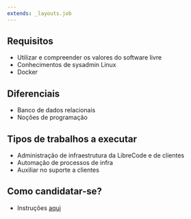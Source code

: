 ```yaml
---
extends: _layouts.job
---
```


## Requisitos
* Utilizar e compreender os valores do software livre
* Conhecimentos de sysadmin Linux
* Docker

## Diferenciais
* Banco de dados relacionais
* Noções de programação

## Tipos de trabalhos a executar
* Administração de infraestrutura da LibreCode e de clientes
* Automação de processos de infra
* Auxiliar no suporte a clientes

## Como candidatar-se?
* Instruções [aqui](../)
